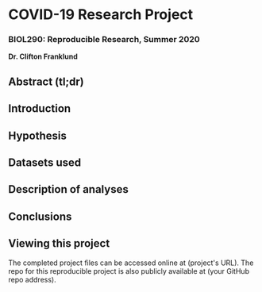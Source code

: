 # COVID-19 Research Project  
### BIOL290: Reproducible Research, Summer 2020  
**Dr. Clifton Franklund**  

## Abstract (tl;dr)


## Introduction


## Hypothesis


## Datasets used


## Description of analyses


## Conclusions


## Viewing this project
The completed project files can be accessed online at (project's URL). The repo for this reproducible project is also publicly available at (your GitHub repo address).
